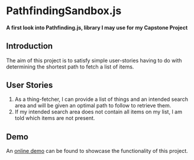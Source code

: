 PathfindingSandbox.js
==============
#### A first look into Pathfinding.js, library I may use for my Capstone Project ####

Introduction
------------

The aim of this project is to satisfy simple user-stories having to do with determining the shortest
path to fetch a list of items.

User Stories
------
1. As a thing-fetcher, I can provide a list of things and an intended search area and will be given
an optimal path to follow to retrieve them.
2. If my intended search area does not contain all items on my list, I am told which items are not
present.

Demo
------

An [online demo](http://www.google.com) can be found to showcase the functionality of this project.
